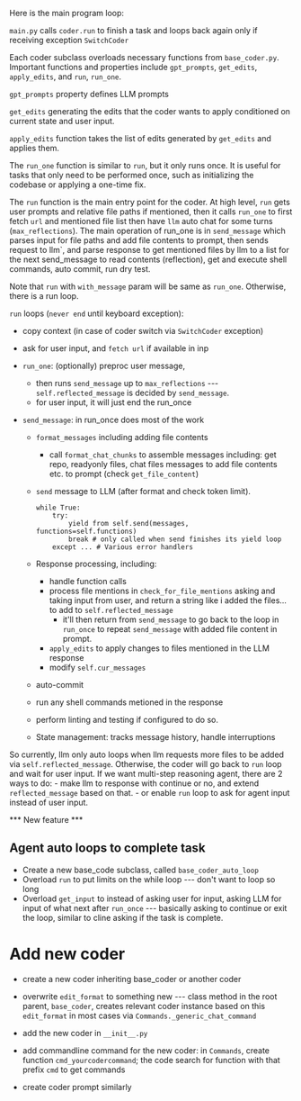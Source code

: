 Here is the main program loop:

`main.py` calls `coder.run` to finish a task and loops back again only if receiving exception `SwitchCoder`  

<!--
    while True:
        try:
            coder.ok_to_warm_cache = bool(args.cache_keepalive_pings)
            coder.run()
            analytics.event("exit", reason="Completed main CLI coder.run")
            return
        except SwitchCoder as switch:
            coder.ok_to_warm_cache = False

            kwargs = dict(io=io, from_coder=coder)
            kwargs.update(switch.kwargs)
            if "show_announcements" in kwargs:
                del kwargs["show_announcements"]

            coder = Coder.create(**kwargs)

            if switch.kwargs.get("show_announcements") is not False:
                coder.show_announcements()
-->

Each coder subclass overloads necessary functions from `base_coder.py`. Important functions and properties include `gpt_prompts`, `get_edits`, `apply_edits`, and `run`, `run_one`.

`gpt_prompts` property defines LLM prompts                         
                                                                    
`get_edits` generating the edits that the coder wants to apply conditioned on current state and user input.

`apply_edits` function takes the list of edits generated by `get_edits` and applies them.                                   

The `run_one` function is similar to `run`, but it only runs once. It is useful for tasks that only need to be performed once, such as initializing the codebase or applying a one-time fix.  

The `run` function is the main entry point for the coder. At high level, `run` gets user prompts and relative file paths if mentioned, then it calls `run_one` to first fetch `url` and mentioned file list then have `llm` auto chat for some turns (`max_reflections`). The main operation of run_one is in `send_message` which parses input for file paths and add file contents to prompt, then sends request to llm`, and parse response to get mentioned files by llm to a list for the next send_message to read contents (reflection), get and execute shell commands, auto commit, run dry test.


Note that `run` with `with_message` param will be same as `run_one`. Otherwise, there is a run loop. 



`run` loops (`never end` until keyboard exception):
- copy context (in case of coder switch via `SwitchCoder` exception)
- ask for user input, and `fetch url` if available in inp
- `run_one`: (optionally) preproc user message,
    - then runs `send_message` up to `max_reflections` --- `self.reflected_message` is decided by `send_message`.
    - for user input, it will just end the run_once

- `send_message`: in run_once does most of the work
    - `format_messages` including adding file contents
        - call `format_chat_chunks` to assemble messages including: get repo, readyonly files, chat files messages to add file contents etc. to prompt (check `get_file_content`)
    - `send` message to LLM (after format and check token limit). 

        ```
        while True:
            try:
                yield from self.send(messages, functions=self.functions)
                break # only called when send finishes its yield loop
            except ... # Various error handlers
        ```

        
    - Response processing, including: 
        - handle function calls
        - process file mentions in `check_for_file_mentions` asking and taking input from user, and return a string like i added the files... to add to `self.reflected_message`
            - it'll then return from `send_message` to go back to the loop in `run_once` to repeat `send_message` with added file content in prompt.
        - `apply_edits` to apply changes to files mentioned in the LLM response        
        - modify `self.cur_messages`
    - auto-commit
    - run any shell commands metioned in the response
    - perform linting and testing if configured to do so.
    - State management: tracks message history, handle interruptions 


So currently, llm only auto loops when llm requests more files to be added via `self.reflected_message`. Otherwise, the coder will go back to `run` loop and wait for user input.
If we want multi-step reasoning agent, there are 2 ways to do:
    - make llm to response with continue or no, and extend `reflected_message` based on that.
    - or enable `run` loop to ask for agent input instead of user input.


*** New feature ***
## Agent auto loops to complete task
- Create a new base_code subclass, called `base_coder_auto_loop`
- Overload `run` to put limits on the while loop --- don't want to loop so long
- Overload `get_input` to instead of asking user for input, asking LLM for input of what next after `run_once` --- basically asking to continue or exit the loop, similar to cline asking if the task is complete.



# Add new coder
- create a new coder inheriting base_coder or another coder
- overwrite `edit_format` to something new --- class method in the root parent, `base_coder`, creates relevant coder instance based on this `edit_format` in most cases via `Commands._generic_chat_command`

- add the new coder in `__init__.py`

- add commandline command for the new coder: in `Commands`, create function `cmd_yourcodercommand`; the code search for function with that prefix `cmd` to get commands

- create coder prompt similarly
